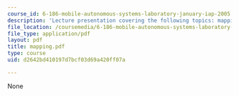 ```yaml
---
course_id: 6-186-mobile-autonomous-systems-laboratory-january-iap-2005
description: 'Lecture presentation covering the following topics: mapping and navigation.'
file_location: /coursemedia/6-186-mobile-autonomous-systems-laboratory-january-iap-2005/d2642bd410197d7bcf03d69a420ff07a_mapping.pdf
file_type: application/pdf
layout: pdf
title: mapping.pdf
type: course
uid: d2642bd410197d7bcf03d69a420ff07a

---
```

None